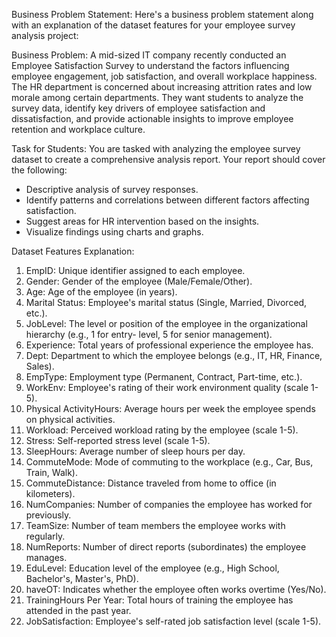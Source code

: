 
Business Problem Statement:
Here's a business problem statement along with an explanation of the dataset features for your employee survey analysis project:

Business Problem:
A mid-sized IT company recently conducted an Employee Satisfaction Survey to understand the factors influencing employee engagement, job satisfaction, and overall workplace happiness. The HR department is concerned about increasing attrition rates and low morale among certain departments. They want students to analyze the survey data, identify key drivers of employee satisfaction and dissatisfaction, and provide actionable insights to improve employee retention and workplace culture.

Task for Students:
You are tasked with analyzing the employee survey dataset to create a comprehensive analysis report. Your report should cover the following:
* Descriptive analysis of survey responses.
* Identify patterns and correlations between different factors affecting satisfaction.
* Suggest areas for HR intervention based on the insights.
* Visualize findings using charts and graphs.
  
Dataset Features Explanation:
1. EmpID: Unique identifier assigned to each employee.
2. Gender: Gender of the employee (Male/Female/Other).
3. Age: Age of the employee (in years).
4. Marital Status: Employee's marital status (Single, Married, Divorced, etc.).
5. JobLevel: The level or position of the employee in the organizational hierarchy (e.g., 1 for entry- level, 5 for senior management).
6. Experience: Total years of professional experience the employee has.
7. Dept: Department to which the employee belongs (e.g., IT, HR, Finance, Sales).
8. EmpType: Employment type (Permanent, Contract, Part-time, etc.).
9. WorkEnv: Employee's rating of their work environment quality (scale 1-5).
10. Physical ActivityHours: Average hours per week the employee spends on physical activities.
11. Workload: Perceived workload rating by the employee (scale 1-5).
12. Stress: Self-reported stress level (scale 1-5).
13. SleepHours: Average number of sleep hours per day.
14. CommuteMode: Mode of commuting to the workplace (e.g., Car, Bus, Train, Walk).
15. CommuteDistance: Distance traveled from home to office (in kilometers).
16. NumCompanies: Number of companies the employee has worked for previously.
17. TeamSize: Number of team members the employee works with regularly.
18. NumReports: Number of direct reports (subordinates) the employee manages.
19. EduLevel: Education level of the employee (e.g., High School, Bachelor's, Master's, PhD).
20. haveOT: Indicates whether the employee often works overtime (Yes/No).
21. TrainingHours Per Year: Total hours of training the employee has attended in the past year.
22. JobSatisfaction: Employee's self-rated job satisfaction level (scale 1-5).
